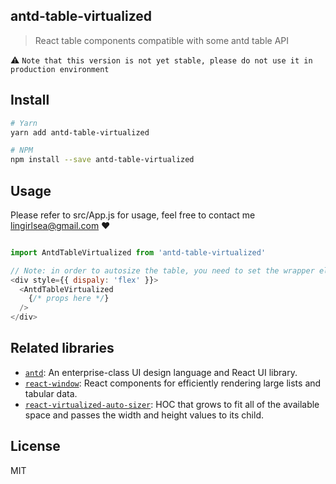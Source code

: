 ## antd-table-virtualized
> React table components compatible with some antd table API

:warning: `Note that this version is not yet stable, please do not use it in production environment`


## Install

```bash
# Yarn
yarn add antd-table-virtualized

# NPM
npm install --save antd-table-virtualized
```

## Usage

Please refer to src/App.js for usage, feel free to contact me <lingirlsea@gmail.com> :heart:

```js

import AntdTableVirtualized from 'antd-table-virtualized'

// Note: in order to autosize the table, you need to set the wrapper element's style property `display` to `flex`
<div style={{ dispaly: 'flex' }}>
  <AntdTableVirtualized
    {/* props here */}
  />
</div>
```


## Related libraries

* [`antd`](https://www.npmjs.com/package/antd): An enterprise-class UI design language and React UI library.
* [`react-window`](https://www.npmjs.com/package/react-window): React components for efficiently rendering large lists and tabular data.
* [`react-virtualized-auto-sizer`](https://npmjs.com/package/react-virtualized-auto-sizer): HOC that grows to fit all of the available space and passes the width and height values to its child.


## License

MIT
